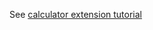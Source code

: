 See [calculator extension tutorial](https://github.com/Sage-ERP-X3/dev-doc/blob/master/integration-guide/calculator-extension-tutorial.md)